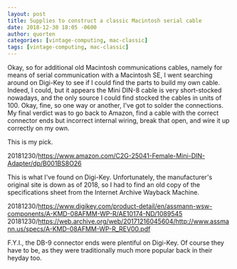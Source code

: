 ```yaml
---
layout: post
title: Supplies to construct a classic Macintosh serial cable
date: 2018-12-30 18:05 -0600
author: quorten
categories: [vintage-computing, mac-classic]
tags: [vintage-computing, mac-classic]
---
```


Okay, so for additional old Macintosh communications cables, namely
for means of serial communication with a Macintosh SE, I went
searching around on Digi-Key to see if I could find the parts to build
my own cable.  Indeed, I could, but it appears the Mini DIN-8 cable is
very short-stocked nowadays, and the only source I could find stocked
the cables in units of 100.  Okay, fine, so one way or another, I've
got to solder the connections.  My final verdict was to go back to
Amazon, find a cable with the correct connector ends but incorrect
internal wiring, break that open, and wire it up correctly on my own.

This is my pick.

20181230/https://www.amazon.com/C2G-25041-Female-Mini-DIN-Adapter/dp/B001BS8O26

This is what I've found on Digi-Key.  Unfortunately, the
manufacturer's original site is down as of 2018, so I had to find an
old copy of the specifications sheet from the Internet Archive Wayback
Machine.

20181230/https://www.digikey.com/product-detail/en/assmann-wsw-components/A-KMD-08AFMM-WP-R/AE10174-ND/1089545  
20181230/https://web.archive.org/web/20171216045604/http://www.assmann.us/specs/A-KMD-08AFMM-WP-R_REV00.pdf

F.Y.I., the DB-9 connector ends were plentiful on Digi-Key.  Of course
they have to be, as they were traditionally much more popular back in
their heyday too.
